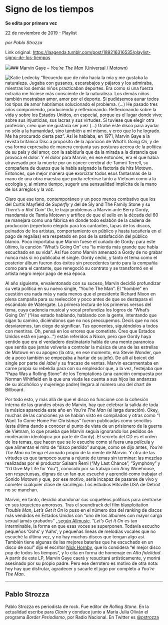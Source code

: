 # Signo de los tiempos

**Se edita por primera vez**

22 de noviembre de 2019 - Playlist

_por Pablo Strozza_

Link original: https://laagenda.tumblr.com/post/189216316535/playlist-signo-de-los-tiempos

![](https://64.media.tumblr.com/e51d800a6d2b567f7bfacac242745530/1bb15183d7a1f85c-92/s500x750/9dd0a6f11f9492a550183ab922e2dd7372badf19.png)### Marvin Gaye – *You’re The Man* (Universal / Motown)

![Katie Ledecky](https://64.media.tumblr.com/85b195efb8bca99f0a7771278e943c52/1bb15183d7a1f85c-fa/s400x600/9129e1f380d21cc503e8394127708294f5429181.jpg)
“Recuerdo que de niño hacía la mía y me gustaba la naturaleza. Jugaba con gusanos, escarabajos y pájaros y los admiraba, mientras los demás niños practicaban deportes. Era como si una fuerza extraña me hiciese más consciente de la naturaleza. Los demás niños también mostraban amor, amor por el deporte. Si pudiésemos aunar todos los tipos de amor habríamos solucionado el problema. (…) He pasado tres años componiendo, produciendo y reflexionando. Reflexionando sobre la vida y sobre los Estados Unidos, en especial, porque es el lugar donde vivo; sobre sus injusticias, sus lacras y sus virtudes. Si tuviese que elegir otra profesión, creo que me gustaría ser juez (…) Grabé este disco para ayudar no sólo a la humanidad, sino también a mí mismo, y creo que lo he logrado. Me ha procurado cierta paz”. Así le hablaba, en 1971, Marvin Gaye a la revista británica Disc a propósito de la aparición de *What’s Going On*, y de esa forma expresaba de manera conjunta sus posturas acerca de la política de su país y del amor, con la sabiduría que da la mirada a la distancia que provoca el dolor. Y el dolor para Marvin, en ese entonces, era el que había atravesado por la muerte por un cáncer cerebral de Tammi Terrell, su compañera de duetos que le había asignado la factoría de hits Motown. Entonces, que mejor manera que exorcizar todos esos fantasmas de la mano de una obra maestra que podía referirse tanto a Vietnam como a la ecología y, al mismo tiempo, sugerir una sensualidad implícita de la mano de los arreglos y la voz.

Claro que ese tono, contemporáneo y un poco menos combativo que los del Curtis Mayfield de *Superfly* y del de Sly and The Family Stone y su *There’s a Riot Goin’ On*, le trajo problemas a Marvin ante Berry Gordy, mandamás de Tamla Motown y artífice de que el sello en la década del 60 se manejara como una fábrica en donde todo eslabón de la cadena de producción (repertorio elegido para los cantantes, tapas de los discos, peinados de los artistas, comportamiento en público y hasta tacañería en el pago de regalías) era respetado en pos de la satisfacción del público blanco. Poco importaba que Marvin fuese el cuñado de Gordy: para este último, la canción “What’s Going On” era “la mierda más grande que había escuchado en su vida”. Así fue como Marvin amenazó a Gordy de no grabar nunca más si no publicaba el single. Gordy cedió, y tanto el tema como el posterior álbum fueron dos éxitos sin precedentes tanto para la compañía como para el cantante, que renegoció su contrato y se transformó en el artista negro mejor pago de esa época.

Al año siguiente, envalentonado con su suceso, Marvin decidió profundizar su veta política en su nuevo single, “You’re The Man”. El “hombre” en cuestión era nada más y nada menos que el presidente Richard Nixon en plena campaña para su reelección y poco antes de que se destapara el escándalo de Watergate. La primera lectura de los primeros versos del tema, cuya cadencia musical y vocal profundiza los logros de “What’s Going On” (“Has estado hablando, hablando con la gente, intentando que sigan tu camino, diciéndonos que no nos preocupemos. Decís que no nos desviaremos, tan ciego de significar. Tus oponentes, siguiéndolos a todos con mentiras. Oh, pensá en los errores que cometiste. Creo que Estados Unidos está en juego…”) están referidos a Nixon, pero que Gordy haya sentido que era el verdadero destinatario habla de una mente paranoica que sentía que jamás volvería a controlar la música de una de las estrellas de Motown en su apogeo (la otra, en ese momento, era Stevie Wonder, que de a poco también se empezaba a hartar de su jefe). De allí al boicot del single por parte del *label* y su fracaso de ventas. Marvin escarmentaba en carne propia su rebeldía para con su empleador que, a la vez, festejaba que “Papa Was a Rolling Stone” de los Temptations (una canción compuesta por Norman Whitfield en la que una viuda les cuenta a sus hijos las andanzas de su alcohólico y mujeriego padre) llegara al número uno del chart de Billboard. 

Por todo esto, y más allá de que el disco no funcione con la cohesión interna de las grandes obras de Marvin, hay que celebrar la salida de toda la música aparecida este año en *You’re The Man* (el larga duración). Okey, muchas de las canciones ya se habían visto en compilados y otras como “I Want To Come Home For Christmas” fueron publicadas como sencillos (esta última dando a conocer el punto de vista de un prisionero de la guerra de Vietnam, lo que prueba que Marvin seguía ignorando los pedidos de moderación ideológica por parte de Gordy). El secreto del CD es el orden de los temas, que hacen que se lo escuche como si fuera una película y que alimentan el mito de “disco perdido” aunque, como se dijo antes, *You’re The Man* no tenga el armado propio de la mente de Marvin. Y otra de las virtudes es que tampoco suena a rejunte de temas sin terminar: las mezclas realizadas por el productor Salaam Remi (“My Last Chance”, “Symphony” y “I’d Give My Life for You”), conocido por su trabajo con Amy Winehouse, son respetuosas, dignas de un fan que escuchó y aprendió como trabajar el Sonido Motown y que, por ese motivo, sería incapaz de pasarse de vivo y cometer cualquier clase de sacrilegio. Los estudios Hitsville USA de Detroit no se manchan.

Marvin, en tanto, decidió abandonar sus coqueteos políticos para centrarse en sus toqueteos amorosos. Tras el soundtrack del film blaxploitation *Trouble Man*, *Let’s Get It On* lo puso en el número dos del ranking de discos más vendidos en Estados Unidos con “uno de los álbumes con mayor carga sexual jamás grabados” [, según Allmusic](https://www.allmusic.com/album/lets-get-it-on-mw0000474663). “*Let’s Get It On* es tan interminable, la forma en que esas voces se superponen. Todavía escucho pequeños ‘Oohs’ y ‘Aahs’, y pequeñas líneas de melodías vocales que no escuché la última vez, y no hay muchos discos que tengan algo así. También tiene algunas de las mejores baterías que he escuchado en un disco de soul” dijo el escritor [Nick Hornby](https://www.theguardian.com/music/2013/jul/10/nick-hornby-favourite-music-rocks-backpages), que lo considera “el mejor disco pop de todos los tiempos”, y lo cita en forma de homenaje en *Alta fidelidad*. A partir de este LP, Marvin Gaye caerá y resucitará artísticamente, y morirá asesinado por su propio padre. Pero ese derrotero es motivo de otra nota: hoy hay que disfrutar, agradecer y sacarle el jugo por completo a *You’re The Man*. 

  




---

Pablo Strozza
-------------

 Pablo Strozza es periodista de rock. Fue editor de *Rolling Stone*. En la actualidad escribe para *Clarín* y conduce junto a María Julia Oliván el programa *Border Periodismo*, por Radio Nacional. En Twitter es [@pstrozza](https://twitter.com/pstrozza) 

